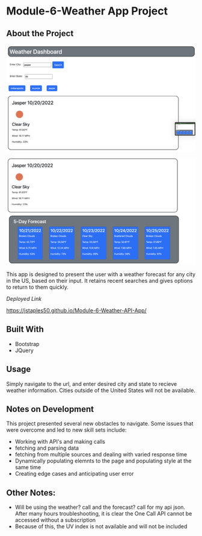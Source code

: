# Module-6-Weather App Project

## About the Project

![weather dashboard](./img/Weather%20Dashboard%201.png)

![weather dashboard](./img/Weather%20Dashboard%202.png)

This app is designed to present the user with a weather forecast for any city in the US, based on their input. It retains recent searches and gives options to return to them quickly.

*Deployed Link*

https://jstaples50.github.io/Module-6-Weather-API-App/

## Built With

- Bootstrap
- JQuery

## Usage 

Simply navigate to the url, and enter desired city and state to recieve weather information. Cities outside of the United States will not be available. 

## Notes on Development

This project presented several new obstacles to navigate. Some issues that were overcome and led to new skill sets include:

- Working with API's and making calls
- fetching and parsing data 
- fetching from multiple sources and dealing with varied response time
- Dynamically populating elemnts to the page and populating style at the same time
- Creating edge cases and anticipating user error


## Other Notes:
- Will be using the weather? call and the forecast? call for my api json. After many hours troubleshooting, it is clear the One Call API cannot be accessed without a subscription 
- Because of this, the UV index is not available and will not be included